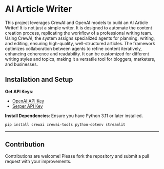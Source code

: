 # AI Article Writer
This project leverages CrewAI and OpenAI models to build an AI Article Writer!
It is not just a simple writer. It is designed to automate the content creation process, replicating the workflow of a professional writing team. Using CrewAI, the system assigns specialized agents for planning, writing, and editing, ensuring high-quality, well-structured articles. The framework optimizes collaboration between agents to refine content iteratively, enhancing coherence and readability. It can be customized for different writing styles and topics, making it a versatile tool for bloggers, marketers, and businesses.

## Installation and Setup

**Get API Keys**:
   - [OpenAI API Key](https://openai.com/index/openai-api/)
   - [Serper API Key](https://serper.dev/)

**Install Dependencies**:
   Ensure you have Python 3.11 or later installed.
   ```bash
   pip install crewai crewai-tools python-dotenv streamlit
   ```

---

## Contribution

Contributions are welcome! Please fork the repository and submit a pull request with your improvements.